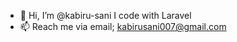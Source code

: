 - 👋 Hi, I’m @kabiru-sani
I code with Laravel
- 📫 Reach me via email; kabirusani007@gmail.com

<!---
kabiru-sani/kabiru-sani is a ✨ special ✨ repository because its `README.md` (this file) appears on your GitHub profile.
You can click the Preview link to take a look at your changes.
--->

